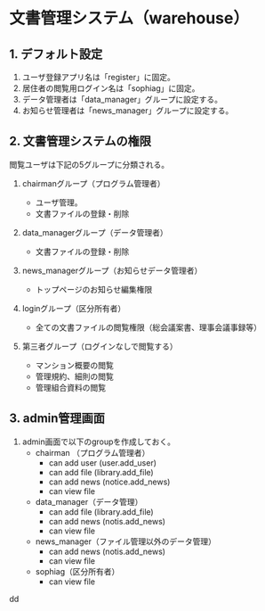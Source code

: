 # 文書管理システム（warehouse）

## 1. デフォルト設定

1. ユーザ登録アプリ名は「register」に固定。  
1. 居住者の閲覧用ログイン名は「sophiag」に固定。  
1. データ管理者は「data_manager」グループに設定する。  
1. お知らせ管理者は「news_manager」グループに設定する。

## 2. 文書管理システムの権限

閲覧ユーザは下記の5グループに分類される。

1. chairmanグループ（プログラム管理者）

   - ユーザ管理。
   - 文書ファイルの登録・削除

1. data_managerグループ（データ管理者）

   - 文書ファイルの登録・削除

1. news_managerグループ（お知らせデータ管理者）

   - トップページのお知らせ編集権限

1. loginグループ（区分所有者）

   - 全ての文書ファイルの閲覧権限（総会議案書、理事会議事録等）

1. 第三者グループ（ログインなしで閲覧する）

    - マンション概要の閲覧
    - 管理規約、細則の閲覧
    - 管理組合資料の閲覧

## 3. admin管理画面

1. admin画面で以下のgroupを作成しておく。
    - chairman （プログラム管理者）
        - can add user (user.add_user)
        - can add file (library.add_file)
        - can add news (notice.add_news)
        - can view file
    - data_manager（データ管理）
        - can add file (library.add_file)
        - can add news (notis.add_news)
        - can view file
    - news_manager（ファイル管理以外のデータ管理）
        - can add news (notis.add_news)
        - can view file
    - sophiag（区分所有者）
        - can view file

dd